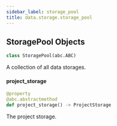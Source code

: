 ```yaml
---
sidebar_label: storage_pool
title: data.storage.storage_pool
---
```


## StoragePool Objects

```python
class StoragePool(abc.ABC)
```

A collection of all data storages.

#### project\_storage

```python
@property
@abc.abstractmethod
def project_storage() -> ProjectStorage
```

The project storage.

